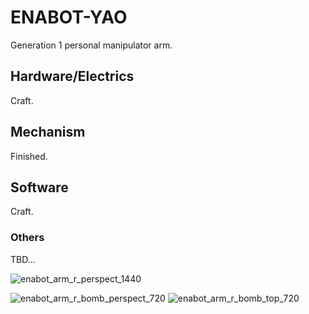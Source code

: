 # ENABOT-YAO
Generation 1 personal manipulator arm.
## Hardware/Electrics
Craft.
## Mechanism
Finished.
## Software
Craft.
### Others
TBD...



![enabot_arm_r_perspect_1440](https://user-images.githubusercontent.com/8104370/149099255-bc532e8e-d3bd-4380-b135-34b207abbc7d.JPG)

![enabot_arm_r_bomb_perspect_720](https://user-images.githubusercontent.com/8104370/149098113-a87509fb-2088-44b1-95f2-73e3a8a871ed.jpg)
![enabot_arm_r_bomb_top_720](https://user-images.githubusercontent.com/8104370/149098124-5e710c43-5825-46a7-b5de-40b299815f53.jpg)
